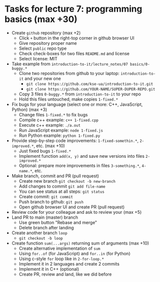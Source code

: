 # Tasks for lecture 7: programming basics (max +30)

- Create `github` repository (max +2)
  - Click `+` button in the right-top corner in github browser UI
  - Give repository proper name
  - Select `public` repo type
  - Check check-boxes for two files `README.md` and license
  - Select license: MIT
- Take example from `introduction-to-it/lecture_notes/07 basics/0-buggy.*`
  - Clone two repositories from github to your laptop: `introduction-to-it` and your new one
    - `git clone https://github.com/kse-ua/introduction-to-it.git`
    - `git clone https://github.com/YOUR-NAME/SUPER-DUPER-REPO.git`
  - Copy 3 files `0-buggy.*` from `introduction-to-it` to your repo
  - Hold this files untouched, make copies `1-fixed.*`
- Fix bugs for your language (select one or more: C++, JavaScript, Python) (max +3)
  - Change files `1-fixed.*` to fix bugs
  - Compile c++ example: `c++ 1-fixed.cpp`
  - Execute c++ example: `./a.out`
  - Run JavaScript example: `node 1-fixed.js`
  - Run Python example: `python 1-fixed.py`
- Provide step-by-step code improvements: `1-fixed-somethin.*`, `2-improved.*`, etc. (max +10)
  - Just fixed bugs `1-fixed.*`
  - Implement function `add(x, y)` and save new versions into files `2-improved.*`
  - Optional: prepare more improvements in files `3-something.*`, `4-name.*`, etc.
- Make branch, commit and PR (pull request)
  - Create new branch `git checkout -b new-branch`
  - Add changes to commit `git add file-name`
  - You can see status at all steps: `git status`
  - Create commit: `git commit`
  - Push branch to github: `git push`
  - Open github browser UI and create PR (pull request)
- Review code for your colleague and ask to review your (max +5)
- Land PR to main (master) branch
  - Use green button "Rebase and merge"
  - Delete branch after landing
- Create another branch `loop`
  - `git checkout -b loop`
- Create function `sum(...args)` returning sum of arguments (max +10)
  - Create alternative implementation of `sum`
  - Using `for..of` (for JavaScript) and `for..in` (for Python)
  - Using c-style `for` loop like in `2-for-loop.*`
  - Implement it in 2 languages and create 2 commits
  - Implement it in C++ (optional)
  - Create PR, review and land, like we did before
